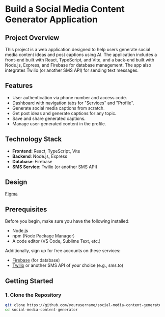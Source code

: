 # Build a Social Media Content Generator Application

## Project Overview

This project is a web application designed to help users generate social media content ideas and post captions using AI. The application includes a front-end built with React, TypeScript, and Vite, and a back-end built with Node.js, Express, and Firebase for database management. The app also integrates Twilio (or another SMS API) for sending text messages.

## Features

- User authentication via phone number and access code.
- Dashboard with navigation tabs for "Services" and "Profile".
- Generate social media captions from scratch.
- Get post ideas and generate captions for any topic.
- Save and share generated captions.
- Manage user-generated content in the profile.

## Technology Stack

- **Frontend**: React, TypeScript, Vite
- **Backend**: Node.js, Express
- **Database**: Firebase
- **SMS Service**: Twilio (or another SMS API)

## Design

[Figma](https://www.figma.com/design/yEfUImu37E1v5JmZ6xxsY5/Skipli---Coding-Challenge?node-id=8121-2&t=OAcMKkiFIrt4UVBE-0)

## Prerequisites

Before you begin, make sure you have the following installed:

- Node.js
- npm (Node Package Manager)
- A code editor (VS Code, Sublime Text, etc.)

Additionally, sign up for free accounts on these services:

- [Firebase](https://firebase.google.com) (for database)
- [Twilio](https://www.twilio.com) or another SMS API of your choice (e.g., sms.to)

## Getting Started

### 1. Clone the Repository

```bash
git clone https://github.com/yourusername/social-media-content-generator.git
cd social-media-content-generator
```
